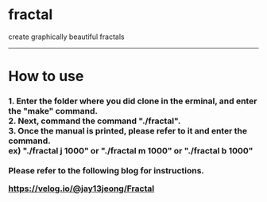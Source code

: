 # fractal
create graphically beautiful fractals
<hr>
<h1>How to use</h1>
<h3>
1. Enter the folder where you did clone in the erminal, and enter the "make" command.<br>
2. Next, command the command "./fractal".<br>
3. Once the manual is printed, please refer to it and enter the command.<br>
ex) "./fractal j 1000" or "./fractal m 1000" or "./fractal b 1000"<br>
  
<br>
  Please refer to the following blog for instructions.<br>
  
https://velog.io/@jay13jeong/Fractal
